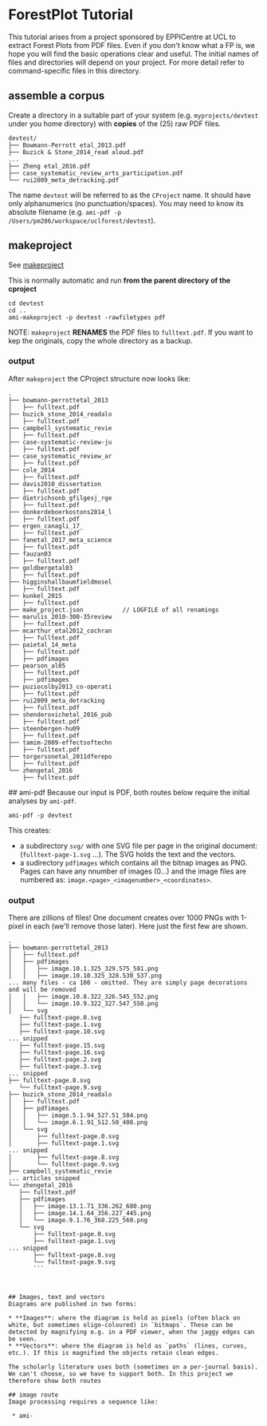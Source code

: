 # ForestPlot Tutorial 
This tutorial arises from a project sponsored by EPPICentre at UCL to extract Forest Plots from PDF files. 
Even if you don't know what a FP is, we hope you will find the basic operations clear and useful. The initial 
names of files and directories will depend on your project. For more detail refer to command-specific files in this directory.


## assemble a corpus
Create a directory  in a suitable part of your system (e.g. `myprojects/devtest` under you home directory) with **copies** of the (25) raw PDF files. 
```
devtest/
├── Bowmann-Perrott etal_2013.pdf
├── Buzick & Stone_2014_read aloud.pdf
...
├── Zheng etal_2016.pdf
├── case_systematic_review_arts_participation.pdf
└── rui2009_meta_detracking.pdf
```
The name `devtest` will be referred to as the `CProject` name. It should have only alphanumerics (no punctuation/spaces). You may need to know
its absolute filename (e.g. `ami-pdf -p /Users/pm286/workspace/uclforest/devtest`).

## makeproject
See [makeproject](./makeproject.md)

This is normally automatic and run **from the parent directory of the cproject** 
  
```
cd devtest
cd ..
ami-makeproject -p devtest -rawfiletypes pdf
```
  
NOTE: `makeproject` **RENAMES** the PDF files to `fulltext.pdf`. If you want to kep the originals, copy the whole directory as a backup.
  
### output
After `makeproject` the CProject structure now looks like:

```
.
├── bowmann-perrottetal_2013
│   ├── fulltext.pdf
├── buzick_stone_2014_readalo
│   ├── fulltext.pdf
├── campbell_systematic_revie
│   ├── fulltext.pdf
├── case-systematic-review-ju
│   ├── fulltext.pdf
├── case_systematic_review_ar
│   ├── fulltext.pdf
├── cole_2014
│   ├── fulltext.pdf
├── davis2010_dissertation
│   ├── fulltext.pdf
├── dietrichsonb_gfilgesj_rge
│   ├── fulltext.pdf
├── donkerdeboerkostons2014_l
│   ├── fulltext.pdf
├── ergen_canagli_17_
│   ├── fulltext.pdf
├── fanetal_2017_meta_science
│   ├── fulltext.pdf
├── fauzan03
│   ├── fulltext.pdf
├── goldbergetal03
│   ├── fulltext.pdf
├── higginshallbaumfieldmosel
│   ├── fulltext.pdf
├── kunkel_2015
│   ├── fulltext.pdf
├── make_project.json           // LOGFILE of all renamings
├── marulis_2010-300-35review   
│   ├── fulltext.pdf
├── mcarthur_etal2012_cochran
│   ├── fulltext.pdf
├── paietal_14_meta
│   ├── fulltext.pdf
│   ├── pdfimages
├── pearson_al05
│   ├── fulltext.pdf
│   ├── pdfimages
├── puziocolby2013_co-operati
│   ├── fulltext.pdf
├── rui2009_meta_detracking
│   ├── fulltext.pdf
├── shenderovichetal_2016_pub
│   ├── fulltext.pdf
├── steenbergen-hu09
│   ├── fulltext.pdf
├── tamim-2009-effectsoftechn
│   ├── fulltext.pdf
├── torgersonetal_2011dferepo
│   ├── fulltext.pdf
└── zhengetal_2016
    ├── fulltext.pdf
```

## ami-pdf
Because our input is PDF, both routes below require the initial analyses by `ami-pdf`.

``` 
ami-pdf -p devtest
```
This creates:
 * a subdirectory `svg/` with one SVG file per page in the original document: (`fulltext-page-1.svg` ...). The SVG holds the text and the vectors.
 * a sudirectory `pdfimages` which contains all the bitnap images as PNG. Pages can have any nnumber of images (0...) and the image files
 are numbered as: `image.<page>_<imagenumber>_<coordinates>`. 

### output
There are zillions of files! One document creates over 1000 PNGs with 1-pixel in each (we'll remove those later). Here just the first few are shown.

 ```
 .
├── bowmann-perrottetal_2013
│   ├── fulltext.pdf
│   ├── pdfimages
│   │   ├── image.10.1.325_329.575_581.png
│   │   ├── image.10.10.325_328.530_537.png
... many files - ca 100 - omitted. They are simply page decorations and will be removed
│   │   ├── image.10.8.322_326.545_552.png
│   │   └── image.10.9.322_327.547_550.png
│   └── svg
    ├── fulltext-page.0.svg
    ├── fulltext-page.1.svg
    ├── fulltext-page.10.svg
... snipped
    ├── fulltext-page.15.svg
    ├── fulltext-page.16.svg
    ├── fulltext-page.2.svg
    ├── fulltext-page.3.svg
... snipped
├── fulltext-page.8.svg
    └── fulltext-page.9.svg
├── buzick_stone_2014_readalo
│   ├── fulltext.pdf
│   ├── pdfimages
│   │   ├── image.5.1.94_527.51_584.png
│   │   └── image.6.1.91_512.50_408.png
│   └── svg
│       ├── fulltext-page.0.svg
│       ├── fulltext-page.1.svg
... snipped
│       ├── fulltext-page.8.svg
│       └── fulltext-page.9.svg
├── campbell_systematic_revie
... articles snipped
└── zhengetal_2016
    ├── fulltext.pdf
    ├── pdfimages
    │   ├── image.13.1.71_336.262_680.png
    │   ├── image.14.1.64_356.227_445.png
    │   └── image.9.1.76_368.225_560.png
    └── svg
        ├── fulltext-page.0.svg
        ├── fulltext-page.1.svg
... snipped
        ├── fulltext-page.8.svg
        └── fulltext-page.9.svg
        ```



## Images, text and vectors
Diagrams are published in two forms:

 * **Images**: where the diagram is held as pixels (often black on white, but sometimes oligo-coloured) in `bitmaps`. These can be detected by magnifying e.g. in a PDF viewer, when the jaggy edges can be seen.
 * **Vectors**: where the diagram is held as `paths` (lines, curves, etc.). If this is magnified the objects retain clean edges.
 
The scholarly literature uses both (sometimes on a per-journal basis). We can't choose, so we have to support both. In this project we therefore show both routes

## image route
Image processing requires a sequence like:
 
  * ami-

